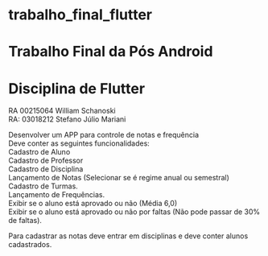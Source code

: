 # trabalho_final_flutter

# Trabalho Final da Pós Android
# Disciplina de Flutter

RA 00215064 William Schanoski    
RA: 03018212 Stefano Júlio Mariani    

Desenvolver um APP para controle de notas e frequência    
Deve conter as seguintes funcionalidades:    
Cadastro de Aluno    
Cadastro de Professor    
Cadastro de Disciplina    
Lançamento de Notas (Selecionar se é regime anual ou semestral)    
Cadastro de Turmas.    
Lançamento de Frequências.    
Exibir se o aluno está aprovado ou não (Média 6,0)    
Exibir se o aluno está aprovado ou não por faltas (Não pode passar de 30% de faltas).    



Para cadastrar as notas deve entrar em disciplinas e deve conter alunos cadastrados.